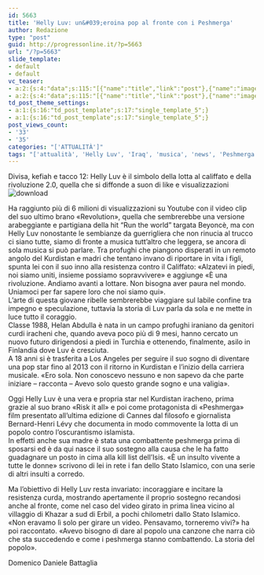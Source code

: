 ```yaml
---
id: 5663
title: 'Helly Luv: un&#039;eroina pop al fronte con i Peshmerga'
author: Redazione
type: "post"
guid: http://progressonline.it/?p=5663
url: "/?p=5663"
slide_template:
- default
- default
vc_teaser:
- a:2:{s:4:"data";s:115:"[{"name":"title","link":"post"},{"name":"image","image":"featured","link":"none"},{"name":"text","mode":"excerpt"}]";s:7:"bgcolor";s:0:"";}
- a:2:{s:4:"data";s:115:"[{"name":"title","link":"post"},{"name":"image","image":"featured","link":"none"},{"name":"text","mode":"excerpt"}]";s:7:"bgcolor";s:0:"";}
td_post_theme_settings:
- a:1:{s:16:"td_post_template";s:17:"single_template_5";}
- a:1:{s:16:"td_post_template";s:17:"single_template_5";}
post_views_count:
- '33'
- '35'
categories: "['ATTUALITÀ']"
tags: "['attualità', 'Helly Luv', 'Iraq', 'musica', 'news', 'Peshmerga', 'pop', 'youtube']"
---
```


Divisa, kefiah e tacco 12: Helly Luv è il simbolo della lotta al califfato e della rivoluzione 2.0, quella che si diffonde a suon di like e visualizzazioni ![download](https://progressonline.it/wp-content/uploads/2017/02/download-3.jpg)

Ha raggiunto più di 6 milioni di visualizzazioni su Youtube con il video clip del suo ultimo brano «Revolution», quella che sembrerebbe una versione arabeggiante e partigiana della hit “Run the world” targata Beyoncè, ma con Helly Luv nonostante le sembianze da guerrigliera che non rinucia al trucco ci siano tutte, siamo di fronte a musica tutt’altro che leggera, se ancora di sola musica si può parlare. Tra profughi che piangono disperati in un remoto angolo del Kurdistan e madri che tentano invano di riportare in vita i figli, spunta lei con il suo inno alla resistenza contro il Califfato: «Alzatevi in piedi, noi siamo uniti, insieme possiamo sopravvivere» e aggiunge «È una rivoluzione. Andiamo avanti a lottare. Non bisogna aver paura nel mondo. Uniamoci per far sapere loro che noi siamo qui».  
L’arte di questa giovane ribelle sembrerebbe viaggiare sul labile confine tra impegno e speculazione, tuttavia la storia di Luv parla da sola e ne mette in luce tutto il coraggio.  
Classe 1988, Helan Abdulla è nata in un campo profughi iraniano da genitori curdi iracheni che, quando aveva poco più di 9 mesi, hanno cercato un nuovo futuro dirigendosi a piedi in Turchia e ottenendo, finalmente, asilo in Finlandia dove Luv è cresciuta.  
A 18 anni si è trasferita a Los Angeles per seguire il suo sogno di diventare una pop star fino al 2013 con il ritorno in Kurdistan e l’inizio della carriera musicale. «Ero sola. Non conoscevo nessuno e non sapevo da che parte iniziare – racconta – Avevo solo questo grande sogno e una valigia».

Oggi Helly Luv è una vera e propria star nel Kurdistan iracheno, prima grazie al suo brano «Risk it all» e poi come protagonista di «Peshmerga» film presentato all’ultima edizione di Cannes dal filosofo e giornalista Bernard-Henri Lévy che documenta in modo commovente la lotta di un popolo contro l’oscurantismo islamista.  
In effetti anche sua madre è stata una combattente peshmerga prima di sposarsi ed è da qui nasce il suo sostegno alla causa che le ha fatto guadagnare un posto in cima alla kill list dell’Isis. «È un insulto vivente a tutte le donne» scrivono di lei in rete i fan dello Stato Islamico, con una serie di altri insulti a corredo.

Ma l’obiettivo di Helly Luv resta invariato: incoraggiare e incitare la resistenza curda, mostrando apertamente il proprio sostegno recandosi anche al fronte, come nel caso del video girato in prima linea vicino al villaggio di Khazar a sud di Erbil, a pochi chilometri dallo Stato Islamico.  
«Non eravamo lì solo per girare un video. Pensavamo, torneremo vivi?» ha poi raccontato. «Avevo bisogno di dare al popolo una canzone che narra ciò che sta succedendo e come i peshmerga stanno combattendo. La storia del popolo».

Domenico Daniele Battaglia